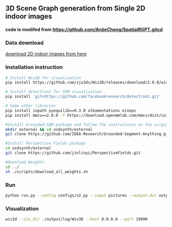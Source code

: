 ## 3D Scene Graph generation from Single 2D indoor images

#### code is modifed from https://github.com/AnjieCheng/SpatialRGPT.gitcd 

### Data download

[download 2D indoor images from here](https://drive.google.com/drive/folders/14cGEmNEdRJJZ3wPUoZPhSu9NssItvfFR?usp=drive_link)

### Installation instruction

```sh
# Install Wis3D for visualization
pip install https://github.com/zju3dv/Wis3D/releases/download/2.0.0/wis3d-2.0.0-py3-none-any.whl

# Install detectron2 for SOM visualization
pip install 'git+https://github.com/facebookresearch/detectron2.git'

# Some other libraries
pip install iopath pyequilib==0.3.0 albumentations einops
pip install mmcv==2.0.0 -f https://download.openmmlab.com/mmcv/dist/cu116/torch1.13/index.html

#Install Grounded-SAM package and follow the instructions on the original repo: https://github.com/IDEA-Research/Grounded-Segment-Anything#install-without-docker
mkdir external && cd osdsynth/external
git clone https://github.com/IDEA-Research/Grounded-Segment-Anything.git

#Install Perspective Fields package
cd osdsynth/external
git clone https://github.com/jinlinyi/PerspectiveFields.git

#Download Weights
cd ../
sh ./scripts/download_all_weights.sh
```

### Run

```sh
python run.py --config configs/v2.py --input pictures --output-dir output --vis
```

### Visualization

```sh
wis3d --vis_dir ./output/log/Wis3D --host 0.0.0.0 --port 19090
```
